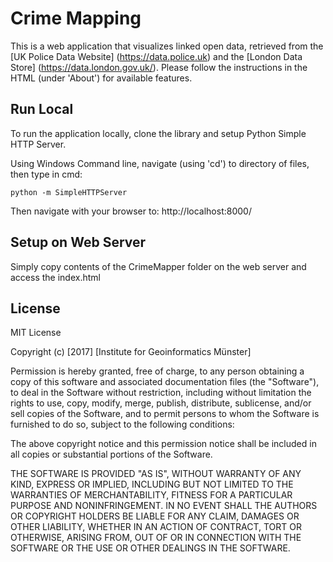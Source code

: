 # Crime Mapping
This is a web application that visualizes linked open data, retrieved from the [UK Police Data Website] (https://data.police.uk) and the [London Data Store] (https://data.london.gov.uk/). Please follow the instructions in the HTML (under 'About') for available features.  

## Run Local   
To run the application locally, clone the library and setup Python Simple HTTP Server.

Using Windows Command line, navigate (using 'cd') to directory of files, then type in cmd:

`python -m SimpleHTTPServer `

Then navigate with your browser to: http://localhost:8000/

## Setup on Web Server

Simply copy contents of the CrimeMapper folder on the web server and access the index.html 

## License 

MIT License

Copyright (c) [2017] [Institute for Geoinformatics Münster]

Permission is hereby granted, free of charge, to any person obtaining a copy
of this software and associated documentation files (the "Software"), to deal
in the Software without restriction, including without limitation the rights
to use, copy, modify, merge, publish, distribute, sublicense, and/or sell
copies of the Software, and to permit persons to whom the Software is
furnished to do so, subject to the following conditions:

The above copyright notice and this permission notice shall be included in all
copies or substantial portions of the Software.

THE SOFTWARE IS PROVIDED "AS IS", WITHOUT WARRANTY OF ANY KIND, EXPRESS OR
IMPLIED, INCLUDING BUT NOT LIMITED TO THE WARRANTIES OF MERCHANTABILITY,
FITNESS FOR A PARTICULAR PURPOSE AND NONINFRINGEMENT. IN NO EVENT SHALL THE
AUTHORS OR COPYRIGHT HOLDERS BE LIABLE FOR ANY CLAIM, DAMAGES OR OTHER
LIABILITY, WHETHER IN AN ACTION OF CONTRACT, TORT OR OTHERWISE, ARISING FROM,
OUT OF OR IN CONNECTION WITH THE SOFTWARE OR THE USE OR OTHER DEALINGS IN THE
SOFTWARE.
